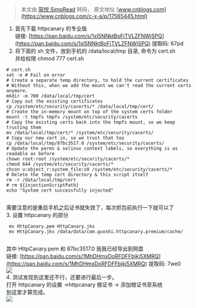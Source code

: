 > 本文由 [简悦 SimpRead](http://ksria.com/simpread/) 转码， 原文地址 [www.cnblogs.com](https://www.cnblogs.com/c-x-a/p/17565445.html)

1. 首先下载 httpcanary 的专业版  
链接: [https://pan.baidu.com/s/1xI5NNktBoFiTVLZFNWjSPQ](https://pan.baidu.com/s/1xI5NNktBoFiTVLZFNWjSPQ) 提取码: 67pd  
2. 将下面的 sh 文件，放到手机的 /data/local/tmp 目录, 命令为 cert.sh  
并给权限 chmod 777 cert.sh

```
# cert.sh
set -e # Fail on error
# Create a separate temp directory, to hold the current certificates
# Without this, when we add the mount we can't read the current certs anymore.
mkdir -m 700 /data/local/tmp/cert
# Copy out the existing certificates
cp /system/etc/security/cacerts/* /data/local/tmp/cert/
# Create the in-memory mount on top of the system certs folder
mount -t tmpfs tmpfs /system/etc/security/cacerts
# Copy the existing certs back into the tmpfs mount, so we keep trusting them
mv /data/local/tmp/cert/* /system/etc/security/cacerts/
# Copy our new cert in, so we trust that too
cp /data/local/tmp/87bc3517.0 /system/etc/security/cacerts/
# Update the perms & selinux context labels, so everything is as readable as before
chown root:root /system/etc/security/cacerts/*
chmod 644 /system/etc/security/cacerts/*
chcon u:object_r:system_file:s0 /system/etc/security/cacerts/*
# Delete the temp cert directory & this script itself
rm -r /data/local/tmp/cert
# rm ${injectionScriptPath}
echo "System cert successfully injected"


```

需要注意的是重启手机之后证书就失效了，每次抓包前执行一下就可以了  
3. 设置 httpcanary 的部分

```
 mv HttpCanary.pem HttpCanary.jks
 mv HttpCanary.jks /data/data/com.guoshi.httpcanary.premium/cache/


```

其中 HttpCanary.pem 和 87bc3517.0 我我已经导出到网盘  
链接: [https://pan.baidu.com/s/1MhDHmxDoRFDFFbjkj5XMRQ](https://pan.baidu.com/s/1MhDHmxDoRFDFFbjkj5XMRQ) 提取码: 7we0  
![](https://img2023.cnblogs.com/blog/736399/202307/736399-20230719141331242-1817290559.png)  
4. 测试发现到这里还不行，还要进行最后一步。  
打开 httpcanary 的设置 ->httpcanary 根证书 -> 添加根证书至系统  
到这里才算完成。  
![](https://img2023.cnblogs.com/blog/736399/202309/736399-20230906173809523-1616859562.png)